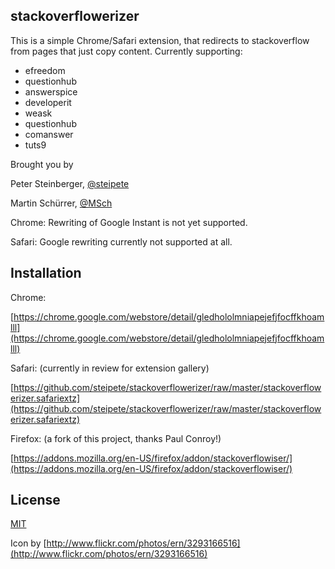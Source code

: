 stackoverflowerizer
-------------------

This is a simple Chrome/Safari extension, that redirects to stackoverflow from pages that just copy content.
Currently supporting:

* efreedom
* questionhub
* answerspice
* developerit
* weask
* questionhub
* comanswer
* tuts9

Brought you by

Peter Steinberger, [@steipete](http://twitter.com/steipete)

Martin Schürrer, [@MSch](http://twitter.com/MSch)


Chrome:
Rewriting of Google Instant is not yet supported.

Safari:
Google rewriting currently not supported at all.

Installation
-------------

Chrome:

[https://chrome.google.com/webstore/detail/gledhololmniapejefjfocffkhoamlll](https://chrome.google.com/webstore/detail/gledhololmniapejefjfocffkhoamlll)


Safari: (currently in review for extension gallery)

[https://github.com/steipete/stackoverflowerizer/raw/master/stackoverflowerizer.safariextz](https://github.com/steipete/stackoverflowerizer/raw/master/stackoverflowerizer.safariextz)


Firefox:  (a fork of this project, thanks Paul Conroy!)

[https://addons.mozilla.org/en-US/firefox/addon/stackoverflowiser/](https://addons.mozilla.org/en-US/firefox/addon/stackoverflowiser/)

License
-------

[MIT](https://github.com/steipete/stackoverflowerizer/blob/master/LICENSE)

Icon by [http://www.flickr.com/photos/ern/3293166516](http://www.flickr.com/photos/ern/3293166516)